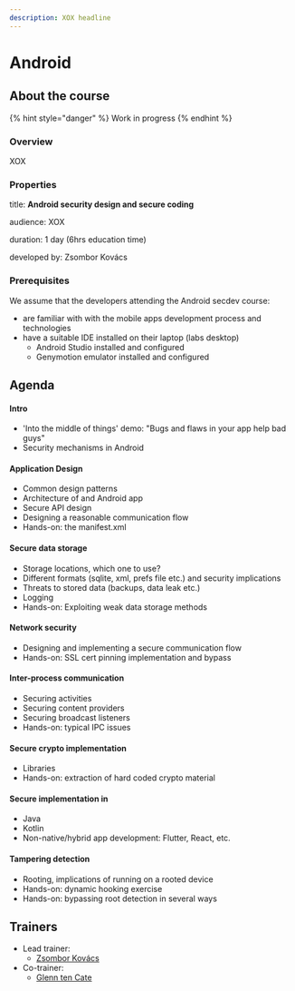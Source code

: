 ```yaml
---
description: XOX headline
---
```


# Android

## About the course

{% hint style="danger" %}
Work in progress
{% endhint %}

### Overview

XOX

### Properties

title: **Android security design and secure coding**

audience: XOX

duration: 1 day \(6hrs education time\)

developed by: Zsombor Kovács

### Prerequisites

We assume that the developers attending the Android secdev course:

* are familiar with with the mobile apps development process and technologies
* have a suitable IDE installed on their laptop \(labs desktop\)
  * Android Studio installed and configured
  * Genymotion emulator installed and configured

## Agenda

#### Intro

* 'Into the middle of things' demo: "Bugs and flaws in your app help bad guys"
* Security mechanisms in Android

#### Application Design

* Common design patterns
* Architecture of and Android app
* Secure API design
* Designing a reasonable communication flow
* Hands-on: the manifest.xml

#### Secure data storage

* Storage locations, which one to use?
* Different formats \(sqlite, xml, prefs file etc.\) and security implications
* Threats to stored data \(backups, data leak etc.\)
* Logging
* Hands-on: Exploiting weak data storage methods

#### Network security

* Designing and implementing a secure communication flow
* Hands-on: SSL cert pinning implementation and bypass

#### Inter-process communication

* Securing activities
* Securing content providers
* Securing broadcast listeners
* Hands-on: typical IPC issues

#### Secure crypto implementation

* Libraries
* Hands-on: extraction of hard coded crypto material

#### Secure implementation in

* Java
* Kotlin 
* Non-native/hybrid app development: Flutter, React, etc.

#### Tampering detection

* Rooting, implications of running on a rooted device
* Hands-on: dynamic hooking exercise 
* Hands-on: bypassing root detection in several ways

## Trainers

* Lead trainer:
  * [Zsombor Kovács](../trainers/zsombor-kovacs.md)
* Co-trainer:
  * ​[Glenn ten Cate](https://c.defdev.eu/trainers/glenn-ten-cate)

